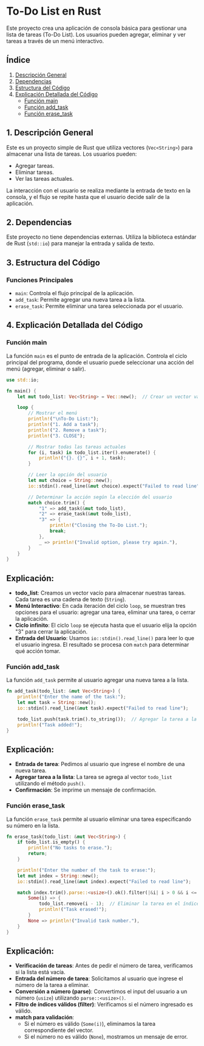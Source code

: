 # To-Do List en Rust

Este proyecto crea una aplicación de consola básica para gestionar una lista de tareas (To-Do List). Los usuarios pueden agregar, eliminar y ver tareas a través de un menú interactivo.

## Índice
1. [Descripción General](#descripcion-general)
2. [Dependencias](#dependencias)
3. [Estructura del Código](#estructura-del-codigo)
4. [Explicación Detallada del Código](#explicacion-detallada-del-codigo)
    - [Función main](#funcion-main)
    - [Función add_task](#funcion-add_task)
    - [Función erase_task](#funcion-erase_task)

## 1. Descripción General <a name="descripcion-general"></a>
Este es un proyecto simple de Rust que utiliza vectores (`Vec<String>`) para almacenar una lista de tareas. Los usuarios pueden:
- Agregar tareas.
- Eliminar tareas.
- Ver las tareas actuales.

La interacción con el usuario se realiza mediante la entrada de texto en la consola, y el flujo se repite hasta que el usuario decide salir de la aplicación.

## 2. Dependencias <a name="dependencias"></a>
Este proyecto no tiene dependencias externas. Utiliza la biblioteca estándar de Rust (`std::io`) para manejar la entrada y salida de texto.

## 3. Estructura del Código <a name="estructura-del-codigo"></a>
### Funciones Principales <a name="funciones"></a>
- `main`: Controla el flujo principal de la aplicación.
- `add_task`: Permite agregar una nueva tarea a la lista.
- `erase_task`: Permite eliminar una tarea seleccionada por el usuario.

## 4. Explicación Detallada del Código <a name="explicacion-detallada-del-codigo"></a>

### Función main <a name="funcion-main"></a>
La función `main` es el punto de entrada de la aplicación. Controla el ciclo principal del programa, donde el usuario puede seleccionar una acción del menú (agregar, eliminar o salir).

```rust
use std::io;

fn main() {
    let mut todo_list: Vec<String> = Vec::new();  // Crear un vector vacío para almacenar las tareas

    loop {
        // Mostrar el menú
        println!("\nTo-Do List:");
        println!("1. Add a task");
        println!("2. Remove a task");
        println!("3. CLOSE");

        // Mostrar todas las tareas actuales
        for (i, task) in todo_list.iter().enumerate() {
            println!("{}. {}", i + 1, task);
        }

        // Leer la opción del usuario
        let mut choice = String::new();
        io::stdin().read_line(&mut choice).expect("Failed to read line");

        // Determinar la acción según la elección del usuario
        match choice.trim() {
            "1" => add_task(&mut todo_list),
            "2" => erase_task(&mut todo_list),
            "3" => {
                println!("Closing the To-Do List.");
                break;
            },
            _ => println!("Invalid option, please try again."),
        }
    }
}
```
## Explicación:

- **todo_list**: Creamos un vector vacío para almacenar nuestras tareas. Cada tarea es una cadena de texto (`String`).
- **Menú Interactivo**: En cada iteración del ciclo `loop`, se muestran tres opciones para el usuario: agregar una tarea, eliminar una tarea, o cerrar la aplicación.
- **Ciclo infinito**: El ciclo `loop` se ejecuta hasta que el usuario elija la opción "3" para cerrar la aplicación.
- **Entrada del Usuario**: Usamos `io::stdin().read_line()` para leer lo que el usuario ingresa. El resultado se procesa con `match` para determinar qué acción tomar.

### Función add_task <a name="funcion-add_task"></a>
La función `add_task` permite al usuario agregar una nueva tarea a la lista.

```rust
fn add_task(todo_list: &mut Vec<String>) {
    println!("Enter the name of the task:");
    let mut task = String::new();
    io::stdin().read_line(&mut task).expect("Failed to read line");

    todo_list.push(task.trim().to_string());  // Agregar la tarea a la lista
    println!("Task added!");
}
```
## Explicación:

- **Entrada de tarea**: Pedimos al usuario que ingrese el nombre de una nueva tarea.
- **Agregar tarea a la lista**: La tarea se agrega al vector `todo_list` utilizando el método `push()`.
- **Confirmación**: Se imprime un mensaje de confirmación.

### Función erase_task <a name="funcion-erase_task"></a>
La función `erase_task` permite al usuario eliminar una tarea especificando su número en la lista.

```rust
fn erase_task(todo_list: &mut Vec<String>) {
    if todo_list.is_empty() {
        println!("No tasks to erase.");
        return;
    }

    println!("Enter the number of the task to erase:");
    let mut index = String::new();
    io::stdin().read_line(&mut index).expect("Failed to read line");

    match index.trim().parse::<usize>().ok().filter(|&i| i > 0 && i <= todo_list.len()) {
        Some(i) => {
            todo_list.remove(i - 1);  // Eliminar la tarea en el índice dado
            println!("Task erased!");
        }
        None => println!("Invalid task number."),
    }
}
```
## Explicación:

- **Verificación de tareas**: Antes de pedir el número de tarea, verificamos si la lista está vacía.
- **Entrada del número de tarea**: Solicitamos al usuario que ingrese el número de la tarea a eliminar.
- **Conversión a número (parse)**: Convertimos el input del usuario a un número (`usize`) utilizando `parse::<usize>()`.
- **Filtro de índices válidos (filter)**: Verificamos si el número ingresado es válido.
- **match para validación**:
  - Si el número es válido (`Some(i)`), eliminamos la tarea correspondiente del vector.
  - Si el número no es válido (`None`), mostramos un mensaje de error.

